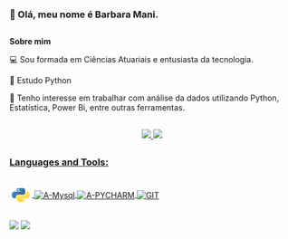 ### 👋 Olá, meu nome é Barbara Mani.
##
**Sobre mim**

:computer: Sou formada em Ciências Atuariais e entusiasta da tecnologia.

🌱 Estudo Python 

:rocket: Tenho interesse em trabalhar com análise da dados utilizando Python, Estatística, Power Bi, entre outras ferramentas.




###
<!--
**barbaramani/barbaramani** is a ✨ _special_ ✨ repository because its `README.md` (this file) appears on your GitHub profile.


Here are some ideas to get you started:

🔭 I’m currently working on Sou formada em Ciências Atuariais
- 🌱 I’m currently learning ...
- 👯 I’m looking to collaborate on ...
- 🤔 I’m looking for help with ...
- 💬 Ask me about ...
- 📫 How to reach me: ...
- 😄 Pronouns: ...
- ⚡ Fun fact: ...
-->

##
<div align="center">
  <a href="https://github.com/barbaramani">
  <img height="130em" src="https://github-readme-stats.vercel.app/api?username=barbaramani&show_icons=true&theme=dracula&include_all_commits=true&count_private=true"/>
  <img height="130em" src="https://github-readme-stats.vercel.app/api/top-langs/?username=barbaramani&layout=compact&langs_count=7&theme=dracula"/>
  
</div>

##
  
</div>
<h3> Languages and Tools: </h3>
<div style="display: inline_block"><br>
  <img align="center" alt="A-Python" height="30" width="40" src="https://raw.githubusercontent.com/devicons/devicon/master/icons/python/python-original.svg">
  <img align="center" alt="A-Mysql" height="30" width="40" src="https://cdn.jsdelivr.net/gh/devicons/devicon/icons/mysql/mysql-original.svg">
  <img align="center" alt="A-PYCHARM" height="30" width="40" src="https://cdn.jsdelivr.net/gh/devicons/devicon/icons/pycharm/pycharm-original.svg" />
  <img align="center" alt="GIT" height="30" width="40" src="https://cdn.jsdelivr.net/gh/devicons/devicon/icons/git/git-plain-wordmark.svg" />
  

</div>

##

<div> 
   <a href = "mailto:barbaramani@outlook.com"><img src="https://img.shields.io/badge/Microsoft_Outlook-0078D4?style=for-the-badge&logo=microsoft-outlook&logoColor=white"></a>
  <a href="https://www.linkedin.com/in/barbara-lemos/" target="_blank"><img src="https://img.shields.io/badge/LinkedIn-0077B5?style=for-the-badge&logo=linkedin&logoColor=white"></a> 
 

 
</div>
